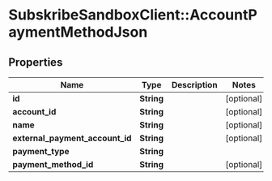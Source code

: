 # SubskribeSandboxClient::AccountPaymentMethodJson

## Properties
Name | Type | Description | Notes
------------ | ------------- | ------------- | -------------
**id** | **String** |  | [optional] 
**account_id** | **String** |  | [optional] 
**name** | **String** |  | [optional] 
**external_payment_account_id** | **String** |  | [optional] 
**payment_type** | **String** |  | 
**payment_method_id** | **String** |  | [optional] 


